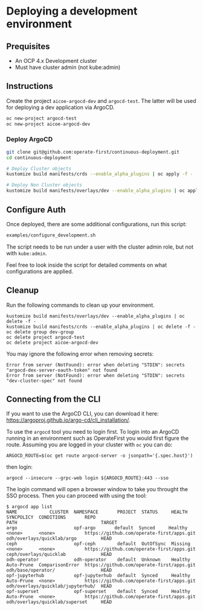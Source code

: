 # Deploying a development environment

## Prequisites
* An OCP 4.x Development cluster
* Must have cluster admin (not kube:admin)

## Instructions

Create the project `aicoe-argocd-dev` and `argocd-test`. The latter will be used
for deploying a dev application via ArgoCD.

```bash
oc new-project argocd-test
oc new-project aicoe-argocd-dev
```

### Deploy ArgoCD
```bash
git clone git@github.com:operate-first/continuous-deployment.git
cd continuous-deployment

# Deploy Cluster objects
kustomize build manifests/crds --enable_alpha_plugins | oc apply -f -

# Deploy Non Cluster objects
kustomize build manifests/overlays/dev --enable_alpha_plugins | oc apply -f -
```

## Configure Auth
Once deployed, there are some additional configurations, run this script:
```bash
examples/configure_development.sh
```
The script needs to be run under a user with the cluster admin role, but not with `kube:admin`.

Feel free to look inside the script for detailed comments on what configurations are applied.

## Cleanup
Run the following commands to clean up your environment.

```
kustomize build manifests/overlays/dev --enable_alpha_plugins | oc delete -f -
kustomize build manifests/crds --enable_alpha_plugins | oc delete -f -
oc delete group dev-group
oc delete project argocd-test
oc delete project aicoe-argocd-dev
```

You may ignore the following error when removing secrets:

```
Error from server (NotFound): error when deleting "STDIN": secrets "argocd-dex-server-oauth-token" not found
Error from server (NotFound): error when deleting "STDIN": secrets "dev-cluster-spec" not found
```

## Connecting from the CLI

If you want to use the ArgoCD CLI, you can download it here: https://argoproj.github.io/argo-cd/cli_installation/.

To use the `argocd` tool you need to login first. To login into an ArgoCD running in an environment such as OperateFirst you would first figure the route. Assuming you are logged in your cluster with `oc` you can do:
```
ARGOCD_ROUTE=$(oc get route argocd-server -o jsonpath='{.spec.host}')
```

then login:

```
argocd --insecure --grpc-web login ${ARGOCD_ROUTE}:443 --sso
```

The login command will open a browser window to take you throught the SSO process. Then you can proceed with using the tool:
```
$ argocd app list
NAME            CLUSTER  NAMESPACE       PROJECT  STATUS     HEALTH   SYNCPOLICY  CONDITIONS       REPO                                       PATH                               TARGET
argo                     opf-argo       default  Synced     Healthy  <none>      <none>           https://github.com/operate-first/apps.git  odh/overlays/quicklab/argo         HEAD
ceph                     opf-ceph        default  OutOfSync  Missing  <none>      <none>           https://github.com/operate-first/apps.git  ceph/overlays/quicklab             HEAD
odh-operator             odh-operator    default  Unknown    Healthy  Auto-Prune  ComparisonError  https://github.com/operate-first/apps.git  odh/base/operator/                 HEAD
opf-jupyterhub           opf-jupyterhub  default  Synced     Healthy  Auto-Prune  <none>           https://github.com/operate-first/apps.git  odh/overlays/quicklab/jupyterhub/  HEAD
opf-superset             opf-superset    default  Synced     Healthy  Auto-Prune  <none>           https://github.com/operate-first/apps.git  odh/overlays/quicklab/superset     HEAD
```

